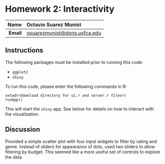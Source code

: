 Homework 2: Interactivity
==============================

| **Name**  | Octavio Suarez Munist  |
|----------:|:-------------|
| **Email** | osuarezmunist@dons.usfca.edu |

## Instructions ##

The following packages must be installed prior to running this code:

- `ggplot2`
- `shiny`

To run this code, please enter the following commands in R:

```
setwd(<download directory for ui.r and server.r files>)
runApp()
```

This will start the `shiny` app. See below for details on how to interact with the visualization.

## Discussion ##

Provided a simple scatter plot with four input widgets to filter by rating and genre. Instead of sliders for appearance of dots, used two sliders to allow filtering by budget. This seemed like a more useful set of controls to explore the data.


